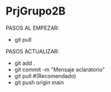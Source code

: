 # PrjGrupo2B
PASOS AL EMPEZAR:
  - git pull

PASOS ACTUALIZAR:
  - git add .
  - git commit -m "Mensaje aclaratorio"
  - git pull #(Recomendado)
  - git push origin main
  
